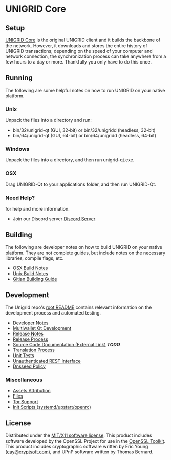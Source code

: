 UNIGRID Core
=====================

Setup
---------------------
[UNIGRID Core](http://unigrid.org) is the original UNIGRID client and it builds the backbone of the network. However, it downloads and stores the entire history of UNIGRID transactions; depending on the speed of your computer and network connection, the synchronization process can take anywhere from a few hours to a day or more. Thankfully you only have to do this once.

Running
---------------------
The following are some helpful notes on how to run UNIGRID on your native platform.

### Unix

Unpack the files into a directory and run:

- bin/32/unigrid-qt (GUI, 32-bit) or bin/32/unigridd (headless, 32-bit)
- bin/64/unigrid-qt (GUI, 64-bit) or bin/64/unigridd (headless, 64-bit)

### Windows

Unpack the files into a directory, and then run unigrid-qt.exe.

### OSX

Drag UNIGRID-Qt to your applications folder, and then run UNIGRID-Qt.

### Need Help?

for help and more information.
* Join our Discord server [Discord Server](https://discord.gg/CRWZ7V5)


Building
---------------------
The following are developer notes on how to build UNIGRID on your native platform. They are not complete guides, but include notes on the necessary libraries, compile flags, etc.

- [OSX Build Notes](build-osx.md)
- [Unix Build Notes](build-unix.md)
- [Gitian Building Guide](gitian-building.md)

Development
---------------------
The Unigrid repo's [root README](https://github.com/UNIGRID-Project/UNIGRID/blob/master/README.md) contains relevant information on the development process and automated testing.

- [Developer Notes](developer-notes.md)
- [Multiwallet Qt Development](multiwallet-qt.md)
- [Release Notes](release-notes.md)
- [Release Process](release-process.md)
- [Source Code Documentation (External Link)](https://dev.visucore.com/bitcoin/doxygen/) ***TODO***
- [Translation Process](translation_process.md)
- [Unit Tests](unit-tests.md)
- [Unauthenticated REST Interface](REST-interface.md)
- [Dnsseed Policy](dnsseed-policy.md)

### Miscellaneous
- [Assets Attribution](assets-attribution.md)
- [Files](files.md)
- [Tor Support](tor.md)
- [Init Scripts (systemd/upstart/openrc)](init.md)

License
---------------------
Distributed under the [MIT/X11 software license](http://www.opensource.org/licenses/mit-license.php).
This product includes software developed by the OpenSSL Project for use in the [OpenSSL Toolkit](https://www.openssl.org/). This product includes
cryptographic software written by Eric Young ([eay@cryptsoft.com](mailto:eay@cryptsoft.com)), and UPnP software written by Thomas Bernard.
